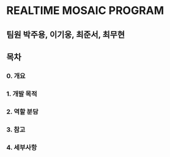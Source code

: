 # REALTIME MOSAIC PROGRAM
팀원
  박주용, 이기웅, 최준서, 최무현
---

목차
---

### 0. 개요


### 1. 개발 목적


### 2. 역할 분담


### 3. 참고


### 4. 세부사항

